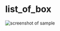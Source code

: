 # list_of_box
![screenshot of sample](https://github.com/Zifirut/list_of_box/blob/master/Screenshot_3.png)
